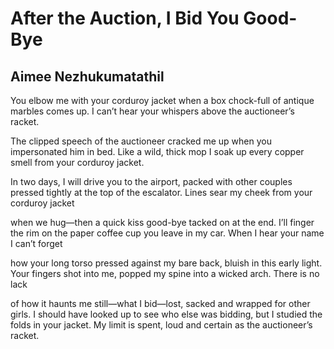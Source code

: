 # After the Auction, I Bid You Good-Bye
## Aimee Nezhukumatathil
You elbow me with your corduroy jacket
when a box chock-full of antique marbles comes up.
I can’t hear your whispers above the auctioneer’s racket.

The clipped speech of the auctioneer cracked
me up when you impersonated him in bed. Like a wild, thick mop
I soak up every copper smell from your corduroy jacket.

In two days, I will drive you to the airport, packed
with other couples pressed tightly at the top
of the escalator. Lines sear my cheek from your corduroy jacket

when we hug—then a quick kiss good-bye tacked
on at the end. I’ll finger the rim on the paper coffee cup
you leave in my car. When I hear your name I can’t forget

how your long torso pressed against my bare back,
bluish in this early light. Your fingers shot into me, popped
my spine into a wicked arch. There is no lack

of how it haunts me still—what I bid—lost, sacked
and wrapped for other girls. I should have looked up
to see who else was bidding, but I studied the folds in your jacket.
My limit is spent, loud and certain as the auctioneer’s racket.